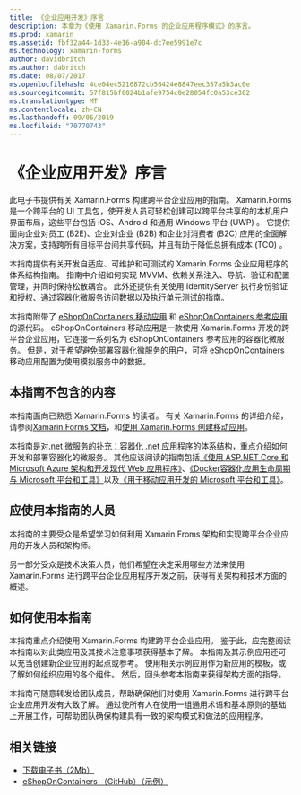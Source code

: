 ```yaml
---
title: 《企业应用开发》序言
description: 本章为《使用 Xamarin.Forms 的企业应用程序模式》的序言。
ms.prod: xamarin
ms.assetid: fbf32a44-1d33-4e16-a904-dc7ee5991e7c
ms.technology: xamarin-forms
author: davidbritch
ms.author: dabritch
ms.date: 08/07/2017
ms.openlocfilehash: 4ce04ec5216872cb56424e8847eec357a5b3ac0e
ms.sourcegitcommit: 57f815bf0024b1afe9754c0e28054fc0a53ce302
ms.translationtype: MT
ms.contentlocale: zh-CN
ms.lasthandoff: 09/06/2019
ms.locfileid: "70770743"
---
```

# <a name="preface-to-enterprise-app-development"></a>《企业应用开发》序言

此电子书提供有关 Xamarin.Forms 构建跨平台企业应用的指南。 Xamarin.Forms 是一个跨平台的 UI 工具包，使开发人员可轻松创建可以跨平台共享的的本机用户界面布局，这些平台包括 iOS、Android 和通用 Windows 平台 (UWP) 。 它提供面向企业对员工 (B2E)、企业对企业 (B2B) 和企业对消费者 (B2C) 应用的全面解决方案，支持跨所有目标平台间共享代码，并且有助于降低总拥有成本 (TCO) 。

本指南提供有关开发自适应、可维护和可测试的 Xamarin.Forms 企业应用程序的体系结构指南。 指南中介绍如何实现 MVVM、依赖关系注入、导航、验证和配置管理，并同时保持松散耦合。 此外还提供有关使用 IdentityServer 执行身份验证和授权、通过容器化微服务访问数据以及执行单元测试的指南。

本指南附带了 [eShopOnContainers 移动应用](https://github.com/dotnet-architecture/eShopOnContainers/tree/master/src/Mobile) 和 [eShopOnContainers 参考应用](https://github.com/dotnet-architecture/eShopOnContainers) 的源代码。 eShopOnContainers 移动应用是一款使用 Xamarin.Forms 开发的跨平台企业应用，它连接一系列名为 eShopOnContainers 参考应用的容器化微服务。 但是，对于希望避免部署容器化微服务的用户，可将 eShopOnContainers 移动应用配置为使用模拟服务中的数据。

## <a name="whats-left-out-of-this-guides-scope"></a>本指南不包含的内容

本指南面向已熟悉 Xamarin.Forms 的读者。 有关 Xamarin.Forms 的详细介绍，请参阅[Xamarin.Forms 文档](~/xamarin-forms/index.yml)，和[使用 Xamarin.Forms 创建移动应用](https://aka.ms/xamebook)。

本指南是对[.net 微服务的补充：容器化 .net 应用程序](https://aka.ms/microservicesebook)的体系结构，重点介绍如何开发和部署容器化的微服务。 其他应该阅读的指南包括[《使用 ASP.NET Core 和 Microsoft Azure 架构和开发现代 Web 应用程序》](https://aka.ms/WebAppEbook)、[《Docker容器化应用生命周期与 Microsoft 平台和工具》](https://aka.ms/dockerlifecycleebook)以及[《用于移动应用开发的 Microsoft 平台和工具》](https://aka.ms/MobAppDev/StndPDF)。

## <a name="who-should-use-this-guide"></a>应使用本指南的人员

本指南的主要受众是希望学习如何利用 Xamarin.Froms 架构和实现跨平台企业应用的开发人员和架构师。

另一部分受众是技术决策人员，他们希望在决定采用哪些方法来使用 Xamarin.Forms 进行跨平台企业应用程序开发之前，获得有关架构和技术方面的概述。

## <a name="how-to-use-this-guide"></a>如何使用本指南

本指南重点介绍使用 Xamarin.Forms 构建跨平台企业应用。 鉴于此，应完整阅读本指南以对此类应用及其技术注意事项获得基本了解。 本指南及其示例应用还可以充当创建新企业应用的起点或参考。 使用相关示例应用作为新应用的模板，或了解如何组织应用的各个组件。 然后，回头参考本指南来获得架构方面的指导。

本指南可随意转发给团队成员，帮助确保他们对使用 Xamarin.Forms 进行跨平台企业应用开发有大致了解。 通过使所有人在使用一组通用术语和基本原则的基础上开展工作，可帮助团队确保构建具有一致的架构模式和做法的应用程序。

## <a name="related-links"></a>相关链接

- [下载电子书（2Mb）](https://aka.ms/xamarinpatternsebook)
- [eShopOnContainers （GitHub）（示例）](https://github.com/dotnet-architecture/eShopOnContainers)

